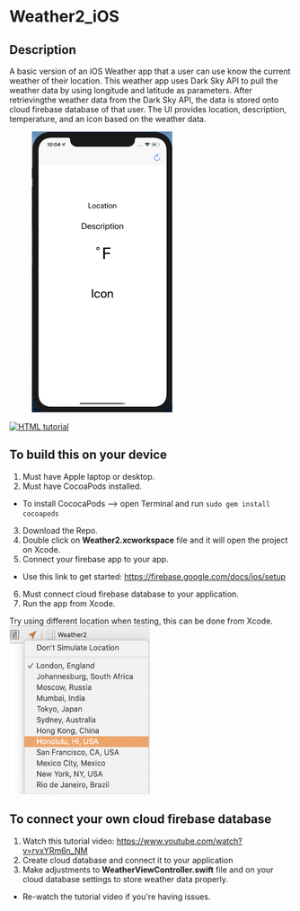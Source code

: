 # Weather2_iOS
## Description
A basic version of an iOS Weather app that a user can use know the current weather of their location. 
This weather app uses Dark Sky API to pull the weather data by using longitude and latitude as parameters. 
After retrievingthe weather data from the Dark Sky API, the data is stored onto cloud firebase database of that
user. The UI provides location, description, temperature, and an icon based on the weather data.


<figure class="video_container">
    <a href="https://github.com/shyamp229/Weather2_iOS/blob/master/Weather2.mov" target=_blank>
        <img src="https://github.com/shyamp229/Weather2_iOS/blob/master/UI.png?raw=true" height="500" width="250">
    </a>
</figure>

<a href="default.asp">
  <img src="smiley.gif" alt="HTML tutorial" style="width:42px;height:42px;border:0;">
</a>

## To build this on your device
1. Must have Apple laptop or desktop.
2. Must have CocoaPods installed. 
  - To install CococaPods --> open Terminal and run `sudo gem install cocoapods`
3. Download the Repo.
4. Double click on **Weather2.xcworkspace** file and it will open the project on Xcode.
5. Connect your firebase app to your app.
  - Use this link to get started: https://firebase.google.com/docs/ios/setup
6. Must connect cloud firebase database to your application.
7. Run the app from Xcode.

Try using different location when testing, this can be done from Xcode.<br>
<img src="https://github.com/shyamp229/Weather2_iOS/blob/master/Screen%20Shot%202020-01-22%20at%2010.05.53%20AM.png?raw=true" alt="Change location via Xcode to test" height="300" width="250">


## To connect your own cloud firebase database
1. Watch this tutorial video: https://www.youtube.com/watch?v=rvxYRm6n_NM
2. Create cloud database and connect it to your application
3. Make adjustments to **WeatherViewController.swift** file and on your cloud database settings to store weather data properly. 
  - Re-watch the tutorial video if you're having issues.
